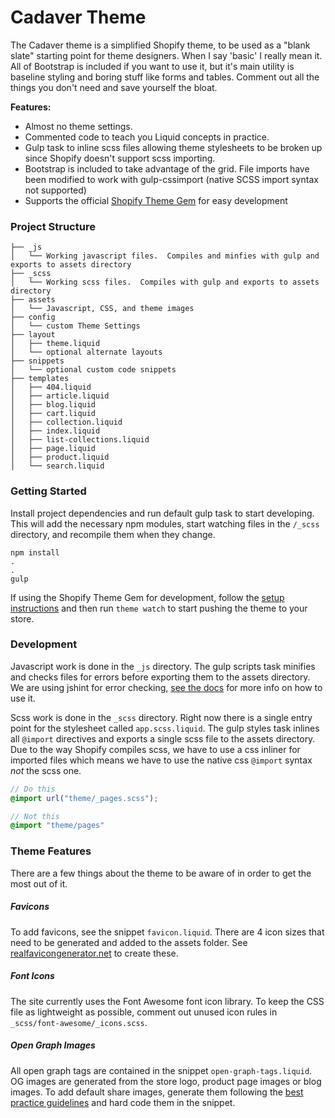 # Cadaver Theme

The Cadaver theme is a simplified Shopify theme, to be used as a "blank slate" starting point for theme designers.  When I say 'basic' I really mean it.  All of Bootstrap is included if you want to use it, but it's main utility is baseline styling and boring stuff like forms and tables.  Comment out all the things you don't need and save yourself the bloat.

__Features:__
- Almost no theme settings.
- Commented code to teach you Liquid concepts in practice.
- Gulp task to inline scss files allowing theme stylesheets to be broken up since Shopify doesn't support scss importing.
- Bootstrap is included to take advantage of the grid.  File imports have been modified to work with gulp-cssimport (native SCSS import syntax not supported)
- Supports the official [Shopify Theme Gem](https://github.com/Shopify/shopify_theme) for easy development

### Project Structure
```
├── _js
│   └── Working javascript files.  Compiles and minfies with gulp and exports to assets directory
├── _scss
│   └── Working scss files.  Compiles with gulp and exports to assets directory
├── assets
│   └── Javascript, CSS, and theme images
├── config
│   └── custom Theme Settings
├── layout
│   ├── theme.liquid
│   └── optional alternate layouts
├── snippets
│   └── optional custom code snippets
├── templates
│   ├── 404.liquid
│   ├── article.liquid
│   ├── blog.liquid
│   ├── cart.liquid
│   ├── collection.liquid
│   ├── index.liquid
│   ├── list-collections.liquid
│   ├── page.liquid
│   ├── product.liquid
│   └── search.liquid

```

### Getting Started

Install project dependencies and run default gulp task to start developing.  This will add the necessary npm modules, start watching files in the ```/_scss``` directory, and recompile them when they change.
```
npm install
.
.
gulp
```

If using the Shopify Theme Gem for development, follow the [setup instructions](https://github.com/Shopify/shopify_theme) and then run ```theme watch``` to start pushing the theme to your store.

### Development

Javascript work is done in the ``_js`` directory.  The gulp scripts task minifies and checks files for errors before exporting them to the assets directory.  We are using jshint for error checking, [see the docs](http://jshint.com/docs/) for more info on how to use it.

Scss work is done in the ``_scss`` directory.  Right now there is a single entry point for the stylesheet called ``app.scss.liquid``. The gulp styles task inlines all ``@import`` directives and exports a single scss file to the assets directory.  Due to the way Shopify compiles scss, we have to use a css inliner for imported files which means we have to use the native css ``@import`` syntax _not_ the scss one.

```scss
// Do this
@import url("theme/_pages.scss");

// Not this
@import "theme/pages"
```

### Theme Features

There are a few things about the theme to be aware of in order to get the most out of it.

##### Favicons

To add favicons, see the snippet ``favicon.liquid``.  There are 4 icon sizes that need to be generated and added to the assets folder.  See [realfavicongenerator.net](http://realfavicongenerator.net) to create these.

##### Font Icons

The site currently uses the Font Awesome font icon library.  To keep the CSS file as lightweight as possible, comment out unused icon rules in ``_scss/font-awesome/_icons.scss``.

##### Open Graph Images

All open graph tags are contained in the snippet ``open-graph-tags.liquid``.  OG images are generated from the store logo, product page images or blog images.  To add default share images, generate them following the [best practice guidelines](https://developers.facebook.com/docs/sharing/best-practices#images) and hard code them in the snippet.